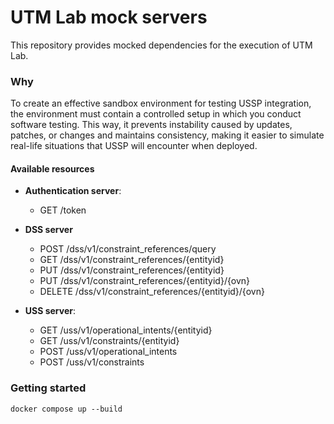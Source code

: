 # UTM Lab mock servers

This repository provides mocked dependencies for the execution of UTM Lab.

### Why

To create an effective sandbox environment for testing USSP integration, the environment must contain a controlled setup in which you conduct software testing. This way, it prevents instability caused by updates, patches, or changes and maintains consistency, making it easier to simulate real-life situations that USSP will encounter when deployed.

#### Available resources

-   **Authentication server**:

    -   GET /token

-   **DSS server**

    -   POST /dss/v1/constraint_references/query
    -   GET /dss/v1/constraint_references/{entityid}
    -   PUT /dss/v1/constraint_references/{entityid}
    -   PUT /dss/v1/constraint_references/{entityid}/{ovn}
    -   DELETE /dss/v1/constraint_references/{entityid}/{ovn}

-   **USS server**:
    -   GET /uss/v1/operational_intents/{entityid}
    -   GET /uss/v1/constraints/{entityid}
    -   POST /uss/v1/operational_intents
    -   POST /uss/v1/constraints

### Getting started

```
docker compose up --build
```
